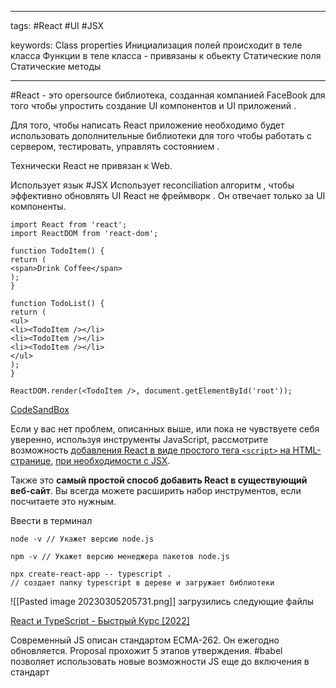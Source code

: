 ____

tags: #React #UI #JSX

keywords:
Class properties 
 Инициализация полей происходит в теле класса
 Функции в теле класса - привязаны к обьекту
 Статические поля
 Статические методы
_____

#React - это opersource библиотека, созданная компанией FaceBook для того чтобы упростить создание UI компонентов и UI приложений . 

Для того, чтобы написать React приложение необходимо будет использовать дополнительные библиотеки для того чтобы работать с сервером, тестировать, управлять состоянием .

Технически React не привязан к Web.

Использует язык #JSX
Использует reconciliation алгоритм , чтобы эффективно обновлять UI 
React не фреймворк . Он отвечает только за UI компоненты.

~~~
import React from 'react';
import ReactDOM from 'react-dom';

function TodoItem() {
return (
<span>Drink Coffee</span>
);
}

function TodoList() {
return (
<ul>
<li><TodoItem /></li>
<li><TodoItem /></li>
<li><TodoItem /></li>
</ul>
);
}

ReactDOM.render(<TodoItem />, document.getElementById('root'));
~~~

[CodeSandBox](https://codesandbox.io/)

Если у вас нет проблем, описанных выше, или пока не чувствуете себя уверенно, используя инструменты JavaScript, рассмотрите возможность [добавления React в виде простого тега `<script>` на HTML-странице](https://ru.reactjs.org/docs/add-react-to-a-website.html), [при необходимости с JSX](https://ru.reactjs.org/docs/add-react-to-a-website.html#optional-try-react-with-jsx).

Также это **самый простой способ добавить React в существующий веб-сайт**. Вы всегда можете расширить набор инструментов, если посчитаете это нужным.

Ввести в терминал
~~~
node -v // Укажет версию node.js

npm -v // Укажет версию менеджера пакетов node.js

npx create-react-app -- typescript .
// создает папку typescript в дереве и загружает библиотеки
~~~
![[Pasted image 20230305205731.png]]
загрузились следующие файлы

[React и TypeScript - Быстрый Курс [2022]](https://www.youtube.com/watch?v=OJ16BaPC6VI)

Современный JS описан стандартом ECMA-262. Он ежегодно обновляется.
Proposal прохожит 5 этапов утверждения.
#babel позволяет использовать новые возможности JS еще до включения в стандарт
